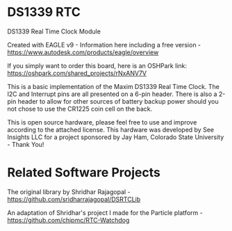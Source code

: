 # DS1339 RTC
DS1339 Real Time Clock Module
 
Created with EAGLE v9 - Information here including a free version - https://www.autodesk.com/products/eagle/overview

If you simply want to order this board, here is an OSHPark link: https://oshpark.com/shared_projects/rNxANV7V
 
This is a basic implementation of the Maxim DS1339 Real Time Clock.  The I2C and Interrupt pins are all presented on a 6-pin header.  There is also a 2-pin header to allow for other sources of battery backup power should you not chose to use the CR1225 coin cell on the back.

This is open source hardware, please feel free to use and improve according to the attached license.  This hardware was developed by See Insights LLC for a project sponsored by Jay Ham, Colorado State University - Thank You!

# Related Software Projects

The original library by Shridhar Rajagopal - https://github.com/sridharrajagopal/DSRTCLib

An adaptation of Shridhar's project I made for the Particle platform - https://github.com/chipmc/RTC-Watchdog
